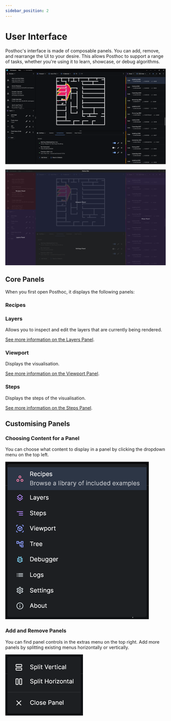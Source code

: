```yaml
---
sidebar_position: 2
---
```


# User Interface

Posthoc's interface is made of composable panels. You can add, remove, and rearrange the UI to your desire. This allows Posthoc to support a range of tasks, whether you're using it to learn, showcase, or debug algorithms.

![Alt text](interface.png)

![Alt text](interface-labeled.png)

## Core Panels

When you first open Posthoc, it displays the following panels:

### Recipes

### Layers

Allows you to inspect and edit the layers that are currently being rendered.

[See more information on the Layers Panel](./layers).

### Viewport

Displays the visualisation.

[See more information on the Viewport Panel](./viewport).

### Steps

Displays the steps of the visualisation.

[See more information on the Steps Panel](./steps).

## Customising Panels

### Choosing Content for a Panel

You can choose what content to display in a panel by clicking the dropdown menu on the top left.

![Alt text](page-select.png)

### Add and Remove Panels

You can find panel controls in the extras menu on the top right. Add more panels by splitting existing menus horizontally or vertically.

![Alt text](split.png)
